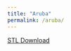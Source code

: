 ```yaml
---
title: "Aruba"
permalink: /aruba/
---
```


[](/assets/technical_drawing.png)

<a href="/assets/Aruba_205H_wall_support.stl" class="button" download> STL Download </a>
